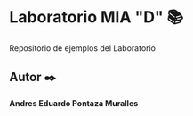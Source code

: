 # Laboratorio MIA "D" 📚
Repositorio de ejemplos del Laboratorio 

## Autor ✒️
**Andres Eduardo Pontaza Muralles** 
